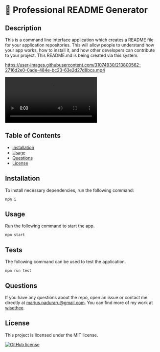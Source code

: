 
# :file_folder: Professional README Generator
## Description
This is a command line interface application which creates a README file for your application repositories. This will allow people to understand how your app works, how to install it, and how other developers can contribute to your project. This README.md is being created via this system.

https://user-images.githubusercontent.com/31074930/213800562-2716d2e0-0ade-484e-bc23-63e2d27d8bca.mp4

![Click to see the video](https://user-images.githubusercontent.com/31074930/213800562-2716d2e0-0ade-484e-bc23-63e2d27d8bca.mp4)

## Table of Contents
* [Installation](#installation)
* [Usage](#usage)
* [Questions](#questions)
* [License](#license)

## Installation
To install necessary dependencies, run the following command:
```
npm i
```
## Usage
Run the following command to start the app.
```
npm start
```
## Tests
The following command can be used to test the application.
```
npm run test
```
## Questions
If you have any questions about the repo, open an issue or contact me directly at marius.paduraru@gmail.com. You can find more of my work at [wisethee](https://github.com/wisethee).
## License
This project is licensed under the MIT license.

[![GitHub license](https://img.shields.io/github/license/Naereen/StrapDown.js.svg)](LICENSE)
